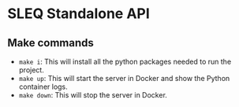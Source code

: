 # SLEQ Standalone API

## Make commands

- `make i`: This will install all the python packages needed to run the project.
- `make up`: This will start the server in Docker and show the Python container logs.
- `make down`: This will stop the server in Docker.
